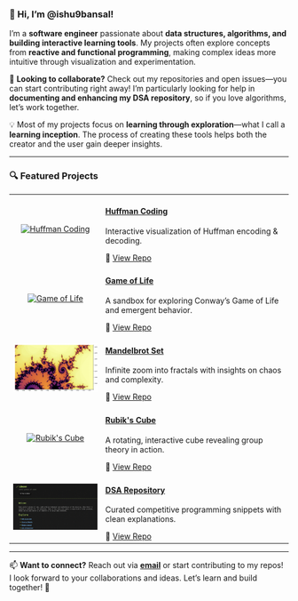 ### 👋 Hi, I’m @ishu9bansal!  

I’m a **software engineer** passionate about **data structures, algorithms, and building interactive learning tools**. My projects often explore concepts from **reactive and functional programming**, making complex ideas more intuitive through visualization and experimentation.  

🚀 **Looking to collaborate?** Check out my repositories and open issues—you can start contributing right away! I’m particularly looking for help in **documenting and enhancing my DSA repository**, so if you love algorithms, let’s work together.  

💡 Most of my projects focus on **learning through exploration**—what I call a **learning inception**. The process of creating these tools helps both the creator and the user gain deeper insights.  

---

### 🔍 Featured Projects  
<div align="center">
    <table width="100%">
        <tr>
            <td width="33%" align="center">
                <a href="https://ishu9bansal.github.io/huffman" target="_blank"> <img src="https://raw.githubusercontent.com/ishu9bansal/huffman/master/thumbnail.png" width="200px" alt="Huffman Coding" /> </a>
            </td>
            <td>
                <h4><a href="https://ishu9bansal.github.io/huffman" target="_blank">Huffman Coding</a></h4>
                <p>Interactive visualization of Huffman encoding & decoding.</p>
                🔗 <a href="https://github.com/ishu9bansal/huffman" target="_blank">View Repo</a>
            </td>
        </tr>
        <tr>
            <td width="33%" align="center">
                <a href="https://ishu9bansal.github.io/game-of-life" target="_blank"> <img src="https://raw.githubusercontent.com/ishu9bansal/game-of-life/main/thumbnail.gif" width="200px" alt="Game of Life" /> </a>
            </td>
            <td>
                <h4><a href="https://ishu9bansal.github.io/game-of-life" target="_blank">Game of Life</a></h4>
                <p>A sandbox for exploring Conway’s Game of Life and emergent behavior.</p>
                🔗 <a href="https://github.com/ishu9bansal/game-of-life" target="_blank">View Repo</a>
            </td>
        </tr>
        <tr>
            <td width="33%" align="center">
                <a href="https://ishu9bansal.github.io/mandelbrot" target="_blank"> <img src="https://raw.githubusercontent.com/ishu9bansal/mandelbrot/master/thumbnail.png" width="200px" alt="Mandelbrot Set" /> </a>
            </td>
            <td>
                <h4><a href="https://ishu9bansal.github.io/mandelbrot" target="_blank">Mandelbrot Set</a></h4>
                <p>Infinite zoom into fractals with insights on chaos and complexity.</p>
                🔗 <a href="https://github.com/ishu9bansal/mandelbrot" target="_blank">View Repo</a>
            </td>
        </tr>
        <tr>
            <td width="33%" align="center">
                <a href="https://ishu9bansal.github.io/rubik_cube/" target="_blank"> <img src="https://raw.githubusercontent.com/ishu9bansal/rubik_cube/master/thumbnail.gif" width="200px" alt="Rubik's Cube" /> </a>
            </td>
            <td>
                <h4><a href="https://ishu9bansal.github.io/rubik_cube/" target="_blank">Rubik's Cube</a></h4>
                <p>A rotating, interactive cube revealing group theory in action.</p>
                🔗 <a href="https://github.com/ishu9bansal/rubik_cube" target="_blank">View Repo</a>
            </td>
        </tr>
        <tr>
            <td width="33%" align="center">
                <a href="https://ishu9bansal.github.io/ideone/" target="_blank"> <img src="https://raw.githubusercontent.com/ishu9bansal/ideone/master/thumbnail.png" width="200px" alt="DSA Repository" /> </a>
            </td>
            <td>
                <h4><a href="https://ishu9bansal.github.io/ideone/" target="_blank">DSA Repository</a></h4>
                <p>Curated competitive programming snippets with clean explanations.</p>
                🔗 <a href="https://github.com/ishu9bansal/ideone" target="_blank">View Repo</a>
            </td>
        </tr>
    </table>
</div>


---

📫 **Want to connect?** Reach out via **[email](mailto:ishubansal1400@gmail.com)** or start contributing to my repos!  
I look forward to your collaborations and ideas. Let’s learn and build together! 🚀  

